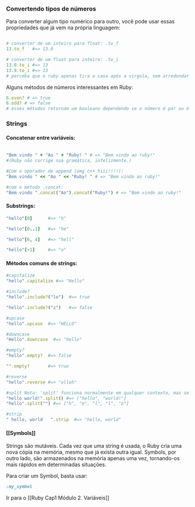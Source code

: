 ### Convertendo tipos de números

Para converter algum tipo numérico para outro, você pode usar essas propriedades que já vem na própria linguagem:
``` ruby

# converter de um inteiro para float: .to_f
13.to_f   #=> 13.0

# converter de um float para inteiro: .to_i
13.0.to_i #=> 13
13.9.to_i #=> 13  
# perceba que o ruby apenas tira a casa após a virgula, sem arredondar — apenas truncando o valor após a vírgula
```
Alguns métodos de números interessantes em Ruby: 
``` ruby
6.even? # => true
6.odd? # => false
# esses métodos retornam um booleano dependendo se o número é par ou é ímpar
```

### Strings
#### Concatenar entre variáveis: 
```ruby

"Bem vindo " + "Ao " + "Ruby! " # => "Bem vindo ao ruby!"
#(Ruby não corrige sua gramática, infelizmente.)

#Com o operador de append (omg c++ hiii!!!!): 
"Bem vindo " << "Ao " << "Ruby! " # => "Bem vindo ao ruby!"

#com o método .concat: 
"Bem vindo ".concat("Ao").concat("Ruby!") # => "Bem vindo ao ruby!"
```

#### Substrings: 
``` ruby
"hello"[0]      #=> "h"

"hello"[0..1]   #=> "he"

"hello"[0, 4]   #=> "hell"

"hello"[-1]     #=> "o"
```

#### Métodos comuns de strings: 

``` ruby
#capitalize
"hello".capitalize #=> "Hello"

#include? 
"hello".include?("lo")  #=> true

"hello".include?("z")   #=> false

#upcase 
"hello".upcase  #=> "HELLO"

#downcase
"Hello".downcase  #=> "hello"

#empty? 
"hello".empty?  #=> false

"".empty?       #=> true

#reverse 
"hello".reverse #=> "olleh"

#split Nota: 'split' funciona normalmente em qualquer contexto, mas se você usar 'puts' para imprimir o resultado (que é um Array), a formatação pode ficar confusa. Prefira `p` ou `print` se quiser ver a estrutura completa.
"hello world!".split() #=> ["hello", "world!"]
"hello".split("") #=> ["h", "e", "l", "l", "o"]

#strip
" hello, world   ".strip  #=> "hello, world"

```
#### [[Symbols]]
Strings são mutáveis. Cada vez que uma string é usada, o Ruby cria uma nova cópia na memória, mesmo que já exista outra igual.
Symbols, por outro lado, são armazenados na memória apenas uma vez, tornando-os mais rápidos em determinadas situações.

Para criar um Symbol, basta usar: 
```ruby 
:my_symbol
```

Ir para o [[Ruby Cap1 Módulo 2. Variáveis]]